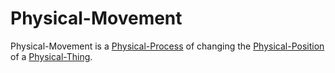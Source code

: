 # Physical-Movement

Physical-Movement is a [Physical-Process](10000042.md) of changing the [Physical-Position](10000044.md) of a [Physical-Thing](10000045.md).
